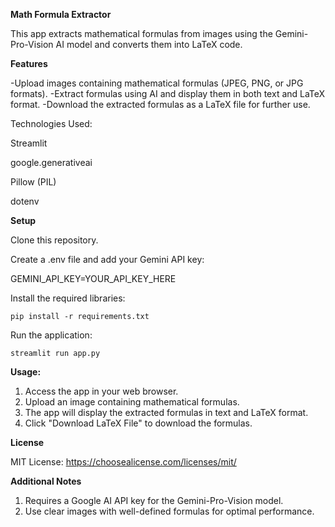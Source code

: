 **Math Formula Extractor**

This app extracts mathematical formulas from images using the Gemini-Pro-Vision AI model and converts them into LaTeX code.

**Features**

-Upload images containing mathematical formulas (JPEG, PNG, or JPG formats).
-Extract formulas using AI and display them in both text and LaTeX format.
-Download the extracted formulas as a LaTeX file for further use.


Technologies Used:

Streamlit

google.generativeai

Pillow (PIL)

dotenv


**Setup**

Clone this repository.

Create a .env file and add your Gemini API key:

GEMINI_API_KEY=YOUR_API_KEY_HERE


Install the required libraries:

```console
pip install -r requirements.txt
```


Run the application:

```console
streamlit run app.py
```


**Usage:**

1. Access the app in your web browser.
2. Upload an image containing mathematical formulas. 
3. The app will display the extracted formulas in text and LaTeX format.
4. Click "Download LaTeX File" to download the formulas.


**License**

MIT License: https://choosealicense.com/licenses/mit/


**Additional Notes**

1. Requires a Google AI API key for the Gemini-Pro-Vision model.
2. Use clear images with well-defined formulas for optimal performance.

